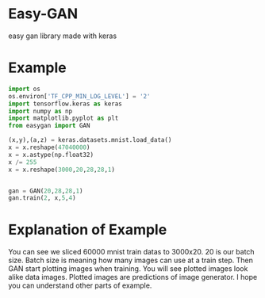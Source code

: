 # Easy-GAN
easy gan library made with keras

# Example
```python
import os
os.environ['TF_CPP_MIN_LOG_LEVEL'] = '2'
import tensorflow.keras as keras
import numpy as np
import matplotlib.pyplot as plt
from easygan import GAN

(x,y),(a,z) = keras.datasets.mnist.load_data()
x = x.reshape(47040000)
x = x.astype(np.float32)
x /= 255
x = x.reshape(3000,20,28,28,1)


gan = GAN(20,28,28,1)
gan.train(2, x,5,4)
```

# Explanation of Example

You can see we sliced 60000 mnist train datas to 3000x20. 20 is our batch size. Batch size is meaning how many images can use at a train step.
Then GAN start plotting images when training. You will see plotted images look alike data images. Plotted images are predictions of image generator.
I hope you can understand other parts of example.
